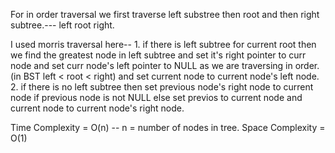 ​For in order traversal we first traverse left substree then root and then right subtree.---   left  root   right.

I used morris traversal here--
      1. if there is left subtree for current root then we find the greatest node in left subtree and set it's right pointer to curr node and set curr node's left              pointer to NULL as we are traversing in order. (in BST left < root < right) and set current node to current node's left node.
      2. if there is no left subtree then set previous node's right node to current node if previous node is not NULL else set previos to current node and current node          to current node's right node. 
      
Time Complexity = O(n) -- n = number of nodes in tree.
Space Complexity = O(1)
      
